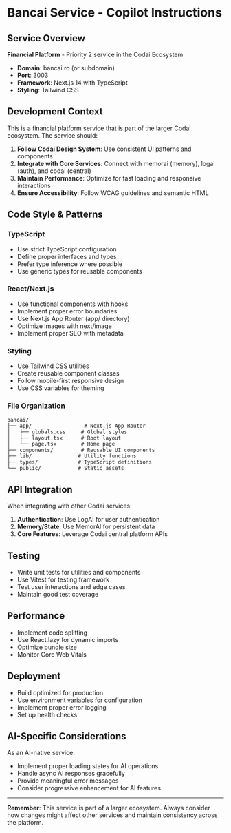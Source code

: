 # Bancai Service - Copilot Instructions

## Service Overview

**Financial Platform** - Priority 2 service in the Codai Ecosystem

- **Domain**: bancai.ro (or subdomain)
- **Port**: 3003
- **Framework**: Next.js 14 with TypeScript
- **Styling**: Tailwind CSS

## Development Context

This is a financial platform service that is part of the larger Codai ecosystem. The service should:

1. **Follow Codai Design System**: Use consistent UI patterns and components
2. **Integrate with Core Services**: Connect with memorai (memory), logai (auth), and codai (central)
3. **Maintain Performance**: Optimize for fast loading and responsive interactions
4. **Ensure Accessibility**: Follow WCAG guidelines and semantic HTML

## Code Style & Patterns

### TypeScript

- Use strict TypeScript configuration
- Define proper interfaces and types
- Prefer type inference where possible
- Use generic types for reusable components

### React/Next.js

- Use functional components with hooks
- Implement proper error boundaries
- Use Next.js App Router (app/ directory)
- Optimize images with next/image
- Implement proper SEO with metadata

### Styling

- Use Tailwind CSS utilities
- Create reusable component classes
- Follow mobile-first responsive design
- Use CSS variables for theming

### File Organization

```
bancai/
├── app/                 # Next.js App Router
│   ├── globals.css     # Global styles
│   ├── layout.tsx      # Root layout
│   └── page.tsx        # Home page
├── components/         # Reusable UI components
├── lib/               # Utility functions
├── types/             # TypeScript definitions
└── public/            # Static assets
```

## API Integration

When integrating with other Codai services:

1. **Authentication**: Use LogAI for user authentication
2. **Memory/State**: Use MemorAI for persistent data
3. **Core Features**: Leverage Codai central platform APIs

## Testing

- Write unit tests for utilities and components
- Use Vitest for testing framework
- Test user interactions and edge cases
- Maintain good test coverage

## Performance

- Implement code splitting
- Use React.lazy for dynamic imports
- Optimize bundle size
- Monitor Core Web Vitals

## Deployment

- Build optimized for production
- Use environment variables for configuration
- Implement proper error logging
- Set up health checks

## AI-Specific Considerations

As an AI-native service:

- Implement proper loading states for AI operations
- Handle async AI responses gracefully
- Provide meaningful error messages
- Consider progressive enhancement for AI features

---

**Remember**: This service is part of a larger ecosystem. Always consider how changes might affect other services and maintain consistency across the platform.
